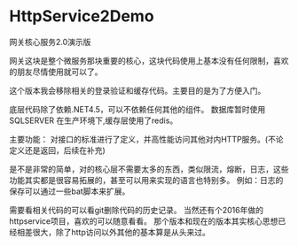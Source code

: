 # HttpService2Demo
网关核心服务2.0演示版

网关这块是整个微服务那块重要的核心，这块代码使用上基本没有任何限制，喜欢的朋友尽情使用就可以了。

这个版本我会移除相关的登录验证和缓存代码。主要目的是为了方便入门。



底层代码除了依赖.NET4.5，可以不依赖任何其他的组件。
数据库暂时使用SQLSERVER
在生产环境下,缓存层使用了redis。 

主要功能：
对接口的标准进行了定义，并高性能访问其他对内HTTP服务。(不论定义还是返回，后续在补充)


是不是非常的简单，对的核心层不需要太多的东西，类似限流，熔断，日志，这些功能其实都是很容易拓展的，甚至可以用来实现的语言也特别多。
例如：日志的保存可以通过一些bat脚本来扩展。



需要看相关代码的可以看git删除代码的历史记录。
当然还有个2016年做的httpservice项目，喜欢的可以随意看看。
那个版本和现在的版本其实核心思想已经相差很大，除了http访问以外其他的基本算是从头来过。






